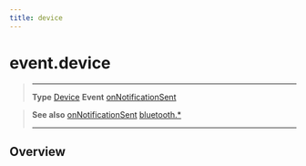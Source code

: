 ```yaml
---
title: device
---
```

# event.device

> --------------------- ------------------------------------------------------------------------------------------
> __Type__              [Device](/plugin/bluetooth/type/Device/)
> __Event__             [onNotificationSent](/plugin/bluetooth/type/Server/event/onNotificationSent/)


> __See also__          [onNotificationSent](/plugin/bluetooth/type/Server/event/onNotificationSent/)
>						[bluetooth.*](/plugin/bluetooth/)
> --------------------- ------------------------------------------------------------------------------------------

## Overview